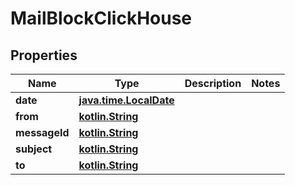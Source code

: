 # MailBlockClickHouse

## Properties
Name | Type | Description | Notes
------------ | ------------- | ------------- | -------------
**date** | [**java.time.LocalDate**](java.time.LocalDate.md) |  | 
**from** | [**kotlin.String**](.md) |  | 
**messageId** | [**kotlin.String**](.md) |  | 
**subject** | [**kotlin.String**](.md) |  | 
**to** | [**kotlin.String**](.md) |  | 
